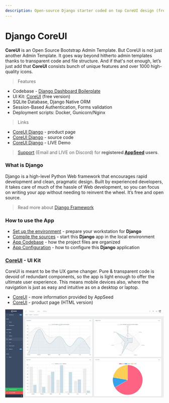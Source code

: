 ```yaml
---
description: Open-source Django starter coded on top CoreUI design (free version).
---
```


# Django CoreUI

**CoreUI** is an Open Source Bootstrap Admin Template. But CoreUI is not just another Admin Template. It goes way beyond hitherto admin templates thanks to transparent code and file structure. And if that's not enough, let’s just add that **CoreUI** consists bunch of unique features and over 1000 high-quality icons. 

> Features

* Codebase - [Django Dashboard Boilerplate](../../boilerplate-code/django-dashboard.md)
* UI Kit: [CoreUI](../../content/bootstrap-template/coreui.md) (free version)  
* SQLite Database, Django Native ORM
* Session-Based Authentication, Forms validation
* Deployment scripts: Docker, Gunicorn/Nginx 

> Links

* [CoreUI Django](https://appseed.us/admin-dashboards/django-dashboard-coreui) - product page
* [CoreUI Django](https://github.com/app-generator/django-dashboard-coreui) - source code
* [CoreUI Django](https://django-coreui.appseed-srv1.com) - LIVE Demo 

> [Support](https://appseed.us/support) (Email and LIVE on Discord) for **registered **[**AppSeed**](https://appseed.us)** users**.

###

### What is Django

Django is a high-level Python Web framework that encourages rapid development and clean, pragmatic design. Built by experienced developers, it takes care of much of the hassle of Web development, so you can focus on writing your app without needing to reinvent the wheel. It’s free and open source.

> Read more about [Django Framework](../../content/what-is/django.md)



### How to use the App

* [Set up the environment](../../boilerplate-code/django-dashboard.md#environment-1) - prepare your workstation for **Django**
* [Compile the sources](../../boilerplate-code/django-dashboard.md#build-the-app-1) - start this **Django** app in the local environment
* [App Codebase](../../boilerplate-code/django-dashboard.md#app-codebase) - how the project files are organized
* [App Configuration](../../boilerplate-code/django-dashboard.md#app-configuration) - how to configure this **Django** application



### [CoreUI](../../content/bootstrap-template/coreui.md) - UI Kit

CoreUI is meant to be the UX game changer. Pure & transparent code is devoid of redundant components, so the app is light enough to offer the ultimate user experience. This means mobile devices also, where the navigation is just as easy and intuitive as on a desktop or laptop. 

* [CoreUI](../../content/bootstrap-template/coreui.md) - more information provided by AppSeed
* [CoreUI](https://bit.ly/2VTDaxg) - product page (HTML version)

![CoreUI - Open-source Bootstrap Template.](../../.gitbook/assets/docs-coreui-screen.jpg)
